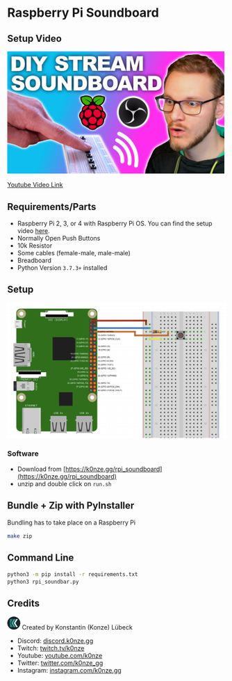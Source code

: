 # Raspberry Pi Soundboard 

## Setup Video
<a href="https://youtu.be/nW5W9JBWX5Y">
    <img src="./images/youtube_thumbnail.jpg" width="500"/>
</a>

[Youtube Video Link](https://youtu.be/nW5W9JBWX5Y)

## Requirements/Parts

 * Raspberry Pi 2, 3, or 4 with Raspberry Pi OS. You can find the setup video [here](https://www.youtube.com/watch?v=NAqBgF0swYo).
 * Normally Open Push Buttons
 * 10k Resistor
 * Some cables (female-male, male-male)
 * Breadboard
 * Python Version `3.7.3+` installed

## Setup
<img src="./images/schematic.png" width="800" />

### Software

* Download from [https://k0nze.gg/rpi_soundboard](https://k0nze.gg/rpi_soundboard)
* unzip and double click on `run.sh`

## Bundle + Zip with PyInstaller

Bundling has to take place on a Raspberry Pi

```bash
make zip
```

## Command Line

```bash
python3 -m pip install -r requirements.txt
python3 rpi_soundbar.py
```

## Credits
![K0nze Logo](./images/k_logo_30x30.png "Logo") Created by Konstantin (Konze) Lübeck

 * Discord: [discord.k0nze.gg](https://discord.k0nze.gg) 
 * Twitch: [twitch.tv/k0nze](https://twitch.tv/k0nze) 
 * Youtube: [youtube.com/k0nze](https://youtube.com/k0nze) 
 * Twitter: [twitter.com/k0nze_gg](https://twitter.com/k0nze_gg) 
 * Instagram: [instagram.com/k0nze.gg](https://instagram.com/k0nze.gg) 
